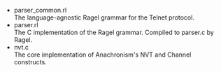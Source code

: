 * parser_common.rl
  <br>The language-agnostic Ragel grammar for the Telnet protocol.
* parser.rl
  <br>The C implementation of the Ragel grammar. Compiled to parser.c by Ragel.
* nvt.c
  <br>The core implementation of Anachronism's NVT and Channel constructs.
